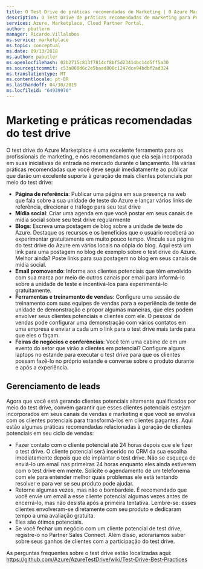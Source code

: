 ```yaml
---
title: O Test Drive de práticas recomendadas de Marketing | O Azure Marketplace
description: O Test Drive de práticas recomendadas de marketing para Publicadores
services: Azure, Marketplace, Cloud Partner Portal,
author: pbutlerm
manager: Ricardo.Villalobos
ms.service: marketplace
ms.topic: conceptual
ms.date: 09/13/2018
ms.author: pabutler
ms.openlocfilehash: 02b2715c813f7814cf8bf5d23414bc14d5ff5a30
ms.sourcegitcommit: c53a800d6c2e5baad800c1247dce94bdbf2ad324
ms.translationtype: MT
ms.contentlocale: pt-BR
ms.lasthandoff: 04/30/2019
ms.locfileid: "64939970"
---
```

<a name="test-drive-marketing-and-best-practices"></a>Marketing e práticas recomendadas do test drive
=======================================

O test drive do Azure Marketplace é uma excelente ferramenta para os profissionais de marketing, e nós recomendamos que ela seja incorporada em suas iniciativas de entrada no mercado durante o lançamento. Há várias práticas recomendadas que você deve seguir imediatamente ao publicar que darão um excelente suporte à geração de mais clientes potenciais por meio do test drive:

- **Página de referência**: Publicar uma página em sua presença na web que fala sobre a sua unidade de teste do Azure e lançar vários links de referência, direcionar o tráfego para seu test drive
- **Mídia social**: Criar uma agenda em que você postar em seus canais de mídia social sobre seu test drive regularmente
- **Blogs**: Escreva uma postagem de blog sobre a unidade de teste do Azure. Destaque os recursos e os benefícios que o usuário receberá ao experimentar gratuitamente em muito pouco tempo. Vincule sua página do test drive do Azure em vários locais na cópia do blog. Aqui está um link para uma postagem no blog de exemplo sobre o test drive do Azure. Melhor ainda? Poste links para sua postagem no blog em seus canais de mídia social.
- **Email promovendo**: Informe aos clientes potenciais que têm envolvido com sua marca por meio de outros canais por email para informá-lo sobre a unidade de teste e incentivá-los para experimentá-lo gratuitamente.
- **Ferramentas e treinamento de vendas**: Configure uma sessão de treinamento com suas equipes de vendas para a experiência de teste de unidade de demonstração e propor algumas maneiras, que eles podem envolver seus clientes potenciais e clientes com ele. O pessoal de vendas pode configurar uma demonstração com vários contatos em uma empresa e enviar a cada um o link para o test drive mais tarde para que eles o façam.
- **Feiras de negócios e conferências**: Você tem uma cabine de em um evento do setor que virão a clientes em potencial? Configure alguns laptops no estande para executar o test drive para que os clientes possam fazê-lo no próprio estande e converse sobre o produto durante e após a experiência.

<a name="lead-management"></a>Gerenciamento de leads
---------------

Agora que você está gerando clientes potenciais altamente qualificados por meio do test drive, convém garantir que esses clientes potenciais estejam incorporados em seus canais de vendas e marketing e que você se envolva com os clientes potenciais para transformá-los em clientes pagantes. Aqui estão algumas práticas recomendadas relacionadas à geração de clientes potenciais em seu ciclo de vendas:

- Fazer contato com o cliente potencial até 24 horas depois que ele fizer o test drive. O cliente potencial será inserido no CRM da sua escolha imediatamente depois que ele implantar o test drive. Não se esqueça de enviá-lo um email nas primeiras 24 horas enquanto eles ainda estiverem com o test drive em mente. Solicite o agendamento de um telefonema com ele para entender melhor quais problemas ele está tentando resolver e para ver se seu produto pode ajudar.
- Retorne algumas vezes, mas não o bombardeie. É recomendado que você envie um email a esse cliente potencial algumas vezes antes de encerrá-lo, mas não desista após a primeira tentativa. Lembre-se: esses clientes envolveram-se diretamente com seu produto e dedicaram tempo a uma avaliação gratuita.
- Eles são ótimos potenciais.
- Se você fechar um negócio com um cliente potencial de test drive, registre-o no Partner Sales Connect. Além disso, adoraríamos saber sobre seus ganhos de clientes com a participação do test drive.

As perguntas frequentes sobre o test drive estão localizadas aqui: <https://github.com/Azure/AzureTestDrive/wiki/Test-Drive-Best-Practices>
